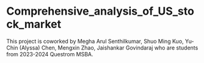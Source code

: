 # Comprehensive_analysis_of_US_stock_market
This project is coworked by Megha Arul Senthilkumar, Shuo Ming Kuo, Yu-Chin (Alyssa) Chen, Mengxin Zhao, Jaishankar Govindaraj who are students from 2023-2024 Questrom MSBA.

